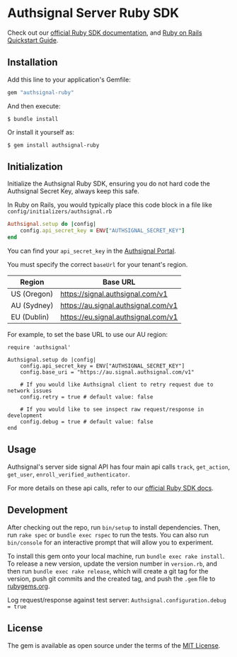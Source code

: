 # Authsignal Server Ruby SDK

Check out our [official Ruby SDK documentation](https://docs.authsignal.com/sdks/server/ruby), and [Ruby on Rails Quickstart Guide](https://docs.authsignal.com/quickstarts/ruby-on-rails).

## Installation

Add this line to your application's Gemfile:

```ruby
gem "authsignal-ruby"
```

And then execute:

    $ bundle install

Or install it yourself as:

    $ gem install authsignal-ruby

## Initialization

Initialize the Authsignal Ruby SDK, ensuring you do not hard code the Authsignal Secret Key, always keep this safe.

In Ruby on Rails, you would typically place this code block in a file like `config/initializers/authsignal.rb`

```ruby
Authsignal.setup do |config|
    config.api_secret_key = ENV["AUTHSIGNAL_SECRET_KEY"]
end
```

You can find your `api_secret_key` in the [Authsignal Portal](https://portal.authsignal.com/organisations/tenants/api).

You must specify the correct `baseUrl` for your tenant's region.

| Region      | Base URL                            |
| ----------- | ----------------------------------- |
| US (Oregon) | https://signal.authsignal.com/v1    |
| AU (Sydney) | https://au.signal.authsignal.com/v1 |
| EU (Dublin) | https://eu.signal.authsignal.com/v1 |

For example, to set the base URL to use our AU region:

```
require 'authsignal'

Authsignal.setup do |config|
    config.api_secret_key = ENV["AUTHSIGNAL_SECRET_KEY"]
    config.base_uri = "https://au.signal.authsignal.com/v1"
    
    # If you would like Authsignal client to retry request due to network issues
    config.retry = true # default value: false
    
    # If you would like to see inspect raw request/response in development
    config.debug = true # default value: false
end
```

## Usage

Authsignal's server side signal API has four main api calls `track`, `get_action`, `get_user`, `enroll_verified_authenticator`.

For more details on these api calls, refer to our [official Ruby SDK docs](https://docs.authsignal.com/sdks/server/ruby#track).

## Development

After checking out the repo, run `bin/setup` to install dependencies. Then, run `rake spec` or `bundle exec rspec` to run the tests. You can also run `bin/console` for an interactive prompt that will allow you to experiment.

To install this gem onto your local machine, run `bundle exec rake install`. To release a new version, update the version number in `version.rb`, and then run `bundle exec rake release`, which will create a git tag for the version, push git commits and the created tag, and push the `.gem` file to [rubygems.org](https://rubygems.org).

Log request/response against test server: `Authsignal.configuration.debug = true`

## License

The gem is available as open source under the terms of the [MIT License](https://opensource.org/licenses/MIT).
